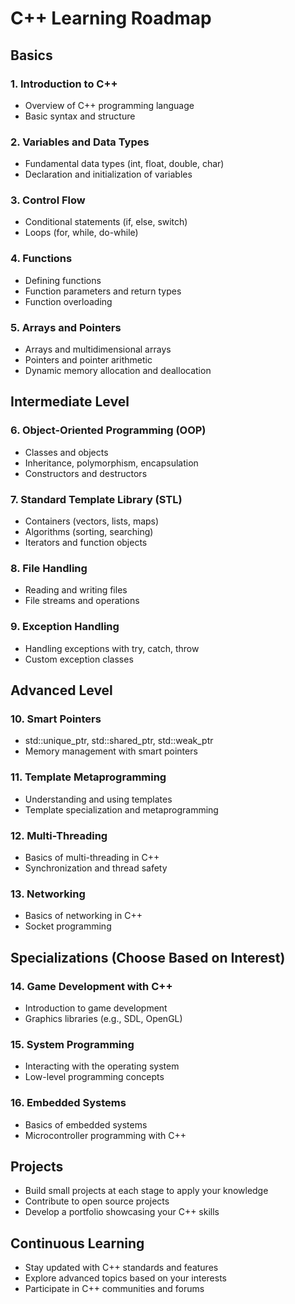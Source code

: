 # C++ Learning Roadmap

## Basics

### 1. Introduction to C++
   - Overview of C++ programming language
   - Basic syntax and structure

### 2. Variables and Data Types
   - Fundamental data types (int, float, double, char)
   - Declaration and initialization of variables

### 3. Control Flow
   - Conditional statements (if, else, switch)
   - Loops (for, while, do-while)

### 4. Functions
   - Defining functions
   - Function parameters and return types
   - Function overloading

### 5. Arrays and Pointers
   - Arrays and multidimensional arrays
   - Pointers and pointer arithmetic
   - Dynamic memory allocation and deallocation

## Intermediate Level

### 6. Object-Oriented Programming (OOP)
   - Classes and objects
   - Inheritance, polymorphism, encapsulation
   - Constructors and destructors

### 7. Standard Template Library (STL)
   - Containers (vectors, lists, maps)
   - Algorithms (sorting, searching)
   - Iterators and function objects

### 8. File Handling
   - Reading and writing files
   - File streams and operations

### 9. Exception Handling
   - Handling exceptions with try, catch, throw
   - Custom exception classes

## Advanced Level

### 10. Smart Pointers
   - std::unique_ptr, std::shared_ptr, std::weak_ptr
   - Memory management with smart pointers

### 11. Template Metaprogramming
   - Understanding and using templates
   - Template specialization and metaprogramming

### 12. Multi-Threading
   - Basics of multi-threading in C++
   - Synchronization and thread safety

### 13. Networking
   - Basics of networking in C++
   - Socket programming

## Specializations (Choose Based on Interest)

### 14. Game Development with C++
   - Introduction to game development
   - Graphics libraries (e.g., SDL, OpenGL)

### 15. System Programming
   - Interacting with the operating system
   - Low-level programming concepts

### 16. Embedded Systems
   - Basics of embedded systems
   - Microcontroller programming with C++

## Projects
   - Build small projects at each stage to apply your knowledge
   - Contribute to open source projects
   - Develop a portfolio showcasing your C++ skills

## Continuous Learning
   - Stay updated with C++ standards and features
   - Explore advanced topics based on your interests
   - Participate in C++ communities and forums

